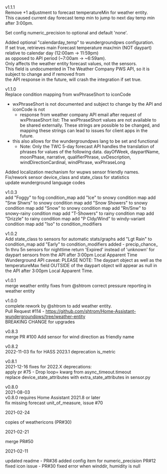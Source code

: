 v1.1.1  
Remove +1 adjustment to forecast temperatureMin for weather entity.  
This caused current day forecast temp min to jump to next day temp min after 3:00pm.  

Set config numeric_precision to optional and default 'none'.

Added optional "calendarday_temp" to wundergroundpws configuration.  
If set true, retrieves main Forecast temperature max/min (NOT daypart) relative to calendar day (12:00am -> 11:59pm)  
as opposed to API period (~7:00am -> ~6:59am).  
Only affects the weather entity forecast values, not the sensors.   
This field is undocumented in The Weather Company PWS API, so it is subject to change and if removed from  
the API response in the future, will crash the integration if set true.

v1.1.0  
Replace condition mapping from wxPhraseShort to iconCode
- wxPhraseShort is not documented and subject to change by the API and iconCode is not
  - response from weather company API email after request of wxPhraseShort list:
        The wxPhraseShort values are not available to be shared externally.
        These strings are possible to be changed, and mapping these strings can lead to issues for client apps in the
        future.
- this also allows for the wundergroundpws lang to be set and functional
  - Note: Only the TWC  5-day forecast API handles the translation of phrases for values of the following data.
        dayOfWeek, daypartName, moonPhase, narrative, qualifierPhrase, uvDescription, windDirectionCardinal, windPhrase, wxPhraseLong

Added localization mechanism for wupws sensor friendly names.
Fix/rework sensor device_class and state_class for statistics  
update wunderground language codes

v1.0.3  
add "Foggy" to fog condition_map
add "Ice" to snowy condition map
add "Snw Shwrs" to snowy condition map
add "Snow Showers" to snowy condition map
add "Snow" to snowy condition map
add "Rn/Snw" to snowy-rainy condition map
add "T-Showers" to rainy condition map
add "Drizzle" to rainy condition map
add "P Cldy/Wind" to windy-variant condition map
add "Iso" to condition_modifiers

v1.0.2  
Add state_class to sensors for automatic stats/graphs
add "Lgt Rain" to condition_map
add "Early" to condition_modifiers
added - precip_chance_  1n thru 5n sensors for nighttime
return 'Expired' instead of 'unknown' for daypart sensors from the API after 3:00pm Local Apparent Time
Wunderground API caveat: 
PLEASE NOTE: The daypart object as well as the temperatureMax field OUTSIDE of the daypart object will appear as null in the API after 3:00pm Local Apparent Time.



v1.0.1  
merge weather entity fixes from @shtrom
correct pressure reporting in weather entity

v1.0.0  
complete rework by @shtrom to add weather entity.  
Pull Request #114 - https://github.com/shtrom/Home-Assistant-wundergroundpws/tree/weather-entity  
BREAKING CHANGE for upgrades

v0.8.3  
merge PR #100 Add sensor for wind direction as friendly name

v0.8.2  
2022-11-03
fix for HASS 2023.1 deprecation is_metric

v0.8.1  
2021-12-16
fixes for 2022.X deprecations:  
apply pr #75 - Drop loop= kwarg from async_timeout.timeout  
replace device_state_attributes with extra_state_attributes in sensor.py  

v0.8.0  
2021-08-03  
v0.8.0 requires Home Assistant 2021.8 or later  
fix missing forecast unit_of_measure, issue #70  

2021-02-24  

copies of weathericons (PR#30)

2021-02-21  

merge PR#50

2021-02-11  

updated readme - PR#36
added config item for numeric_precision  PR#12
fixed icon issue - PR#30
fixed error when winddir, humidity is null

